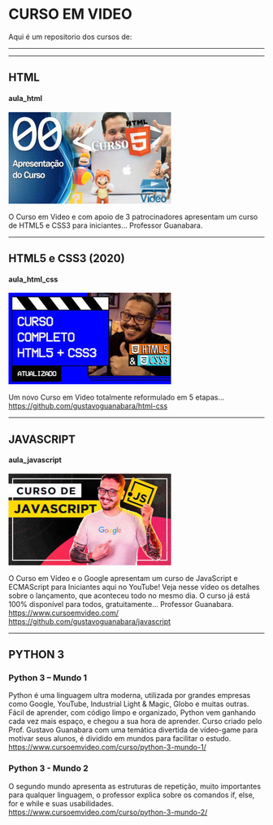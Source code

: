 # CURSO EM VIDEO
Aqui é um repositorio dos cursos de:

----
----
## HTML
#### aula_html
![imagen](imagens/curso_html_320.jpg) 

O Curso em Video e com apoio de 3 patrocinadores apresentam um curso de HTML5 e CSS3 para iniciantes... 
Professor Guanabara.


----
## HTML5 e CSS3 (2020)
#### aula_html_css
![imagen](imagens/curso_html_css_320.jpg)

Um novo Curso em Video totalmente reformulado em 5 etapas... 
https://github.com/gustavoguanabara/html-css

----
## JAVASCRIPT
#### aula_javascript
![imagen](imagens/curso_javascript_320.jpg)

O Curso em Vídeo e o Google apresentam um curso de JavaScript e ECMAScript para Iniciantes aqui no YouTube! Veja nesse vídeo os detalhes sobre o lançamento, que aconteceu todo no mesmo dia. O curso já está 100% disponível para todos, gratuitamente... 
Professor Guanabara. 
https://www.cursoemvideo.com/
https://github.com/gustavoguanabara/javascript

----
## PYTHON 3 
### Python 3 – Mundo 1
Python é uma linguagem ultra moderna, utilizada por grandes empresas como Google, YouTube, Industrial Light & Magic, Globo e muitas outras. Fácil de aprender, com código limpo e organizado, Python vem ganhando cada vez mais espaço, e chegou a sua hora de aprender. Curso criado pelo Prof. Gustavo Guanabara com uma temática divertida de vídeo-game para motivar seus alunos, é dividido em mundos para facilitar o estudo.
https://www.cursoemvideo.com/curso/python-3-mundo-1/

### Python 3 - Mundo 2
O segundo mundo apresenta as estruturas de repetição, muito importantes para qualquer linguagem, o professor explica sobre os comandos if, else, for e while e suas usabilidades.
https://www.cursoemvideo.com/curso/python-3-mundo-2/


